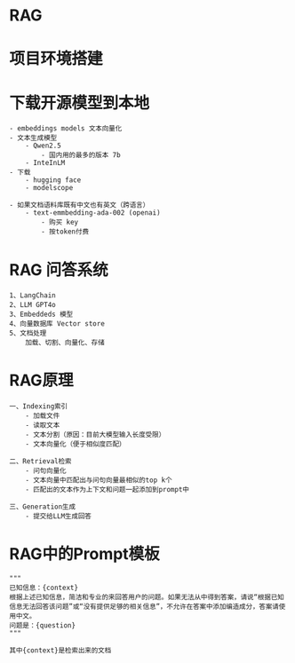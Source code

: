 # RAG
# 项目环境搭建
# 下载开源模型到本地
    - embeddings models 文本向量化
    - 文本生成模型
        - Qwen2.5
            - 国内用的最多的版本 7b
        - InteInLM
    - 下载
        - hugging face
        - modelscope
    
    - 如果文档语料库既有中文也有英文（跨语言）
        - text-emmbedding-ada-002 (openai)
            - 购买 key
            - 按token付费

# RAG 问答系统
    1、LangChain
    2、LLM GPT4o
    3、Embeddeds 模型
    4、向量数据库 Vector store
    5、文档处理
        加载、切割、向量化、存储

# RAG原理
    一、Indexing索引       
        - 加载文件
        - 读取文本
        - 文本分割（原因：目前大模型输入长度受限）
        - 文本向量化（便于相似度匹配）

    二、Retrieval检索  
        - 问句向量化
        - 文本向量中匹配出与问句向量最相似的top k个
        - 匹配出的文本作为上下文和问题一起添加到prompt中

    三、Generation生成
        - 提交给LLM生成回答

# RAG中的Prompt模板

```
"""
已知信息：{context}
根据上述已知信息，简洁和专业的来回答用户的问题。如果无法从中得到答案，请说“根据已知信息无法回答该问题”或“没有提供足够的相关信息”，不允许在答案中添加编造成分，答案请使用中文。
问题是：{question}
"""

其中{context}是检索出来的文档
```
